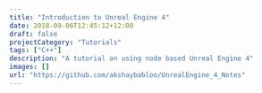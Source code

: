 ```yaml
---
title: "Introduction to Unreal Engine 4"
date: 2018-09-06T12:45:12+12:00
draft: false
projectCategory: "Tutorials"
tags: ["C++"]
description: "A tutorial on using node based Unreal Engine 4"
images: []
url: "https://github.com/akshaybabloo/UnrealEngine_4_Notes"
---
```

